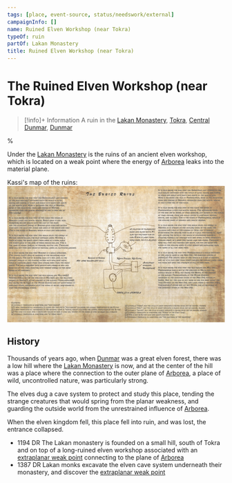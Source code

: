 ```yaml
---
tags: [place, event-source, status/needswork/external]
campaignInfo: []
name: Ruined Elven Workshop (near Tokra)
typeOf: ruin
partOf: Lakan Monastery
title: Ruined Elven Workshop (near Tokra)
---
```

# The Ruined Elven Workshop (near Tokra)
>[!info]+ Information
> A  ruin in the [Lakan Monastery](<../realms/dunmar/central-dunmar/tokra/lakan-monastery.md>), [Tokra](<../realms/dunmar/central-dunmar/tokra/tokra.md>), [Central Dunmar](<../realms/dunmar/central-dunmar/central-dunmar.md>), [Dunmar](<../realms/dunmar/dunmar.md>)

%

Under the [Lakan Monastery](<../realms/dunmar/central-dunmar/tokra/lakan-monastery.md>) is the ruins of an ancient elven workshop, which is located on a weak point where the energy of [Arborea](<../../../cosmology/multiverse/spiritual-realms/primal-realms/arborea.md>) leaks into the material plane. 

Kassi's map of the ruins:
![Elven Ruins Map](../../../assets/elven-ruins-map.png)

## History
Thousands of years ago, when [Dunmar](<../realms/dunmar/dunmar.md>) was a great elven forest, there was a low hill where the [Lakan Monastery](<../realms/dunmar/central-dunmar/tokra/lakan-monastery.md>) is now, and at the center of the hill was a place where the connection to the outer plane of [Arborea](<../../../cosmology/multiverse/spiritual-realms/primal-realms/arborea.md>), a place of wild, uncontrolled nature, was particularly strong.

The elves dug a cave system to protect and study this place, tending the strange creatures that would spring from the planar weakness, and guarding the outside world from the unrestrained influence of [Arborea](<../../../cosmology/multiverse/spiritual-realms/primal-realms/arborea.md>).

When the elven kingdom fell, this place fell into ruin, and was lost, the entrance collapsed.

- 1194 DR The Lakan monastery is founded on a small hill, south of Tokra and on top of a long-ruined elven workshop associated with an [extraplanar weak point](<../../../cosmology/multiverse/extraplanar-weak-point.md>) connecting to the plane of [Arborea](<../../../cosmology/multiverse/spiritual-realms/primal-realms/arborea.md>)
- 1387 DR Lakan monks excavate the elven cave system underneath their monastery, and discover the [extraplanar weak point](<../../../cosmology/multiverse/extraplanar-weak-point.md>)







